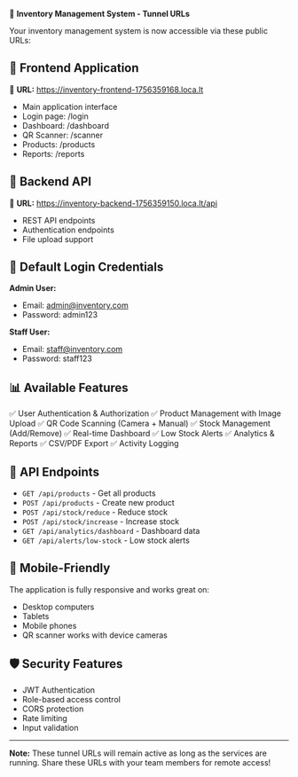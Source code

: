 🚀 **Inventory Management System - Tunnel URLs**

Your inventory management system is now accessible via these public URLs:

## 📱 **Frontend Application**
🔗 **URL:** https://inventory-frontend-1756359168.loca.lt
- Main application interface
- Login page: /login
- Dashboard: /dashboard
- QR Scanner: /scanner
- Products: /products
- Reports: /reports

## 🔧 **Backend API**
🔗 **URL:** https://inventory-backend-1756359150.loca.lt/api
- REST API endpoints
- Authentication endpoints
- File upload support

## 🔐 **Default Login Credentials**
**Admin User:**
- Email: admin@inventory.com
- Password: admin123

**Staff User:**
- Email: staff@inventory.com  
- Password: staff123

## 📊 **Available Features**
✅ User Authentication & Authorization
✅ Product Management with Image Upload
✅ QR Code Scanning (Camera + Manual)
✅ Stock Management (Add/Remove)
✅ Real-time Dashboard
✅ Low Stock Alerts
✅ Analytics & Reports
✅ CSV/PDF Export
✅ Activity Logging

## 🔧 **API Endpoints**
- `GET /api/products` - Get all products
- `POST /api/products` - Create new product
- `POST /api/stock/reduce` - Reduce stock
- `POST /api/stock/increase` - Increase stock
- `GET /api/analytics/dashboard` - Dashboard data
- `GET /api/alerts/low-stock` - Low stock alerts

## 📱 **Mobile-Friendly**
The application is fully responsive and works great on:
- Desktop computers
- Tablets  
- Mobile phones
- QR scanner works with device cameras

## 🛡️ **Security Features**
- JWT Authentication
- Role-based access control
- CORS protection
- Rate limiting
- Input validation

---
**Note:** These tunnel URLs will remain active as long as the services are running.
Share these URLs with your team members for remote access!
